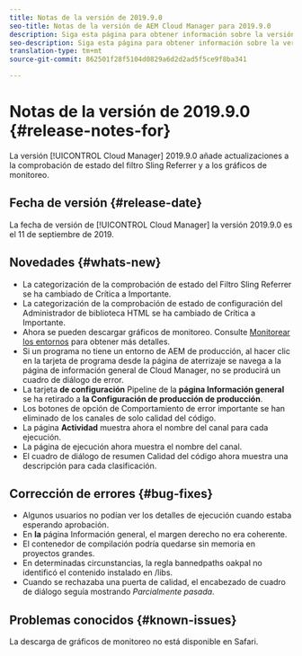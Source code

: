```yaml
---
title: Notas de la versión de 2019.9.0
seo-title: Notas de la versión de AEM Cloud Manager para 2019.9.0
description: Siga esta página para obtener información sobre la versión 2019.9.0 de Cloud Manager.
seo-description: Siga esta página para obtener información sobre la versión 2019.9.0 de AEM Manager.
translation-type: tm+mt
source-git-commit: 862501f28f5104d0829a6d2d2ad5f5ce9f8ba341

---
```


# Notas de la versión de 2019.9.0 {#release-notes-for}

La versión [!UICONTROL Cloud Manager] 2019.9.0 añade actualizaciones a la comprobación de estado del filtro Sling Referrer y a los gráficos de monitoreo.

## Fecha de versión {#release-date}

La fecha de versión de [!UICONTROL Cloud Manager] la versión 2019.9.0 es el 11 de septiembre de 2019.

## Novedades {#whats-new}

* La categorización de la comprobación de estado del Filtro Sling Referrer se ha cambiado de Crítica a Importante.
* La categorización de la comprobación de estado de configuración del Administrador de biblioteca HTML se ha cambiado de Crítica a Importante.
* Ahora se pueden descargar gráficos de monitoreo. Consulte [Monitorear los entornos](monitor-your-environments.md) para obtener más detalles.
* Si un programa no tiene un entorno de AEM de producción, al hacer clic en la tarjeta de programa desde la página de aterrizaje se navega a la página de información general de Cloud Manager, no se producirá un cuadro de diálogo de error.
* La tarjeta **de configuración** Pipeline de la **página Información general** se ha retirado a **la Configuración de producción de producción**.
* Los botones de opción de Comportamiento de error importante se han eliminado de los canales de solo calidad del código.
* La página **Actividad** muestra ahora el nombre del canal para cada ejecución.
* La página de ejecución ahora muestra el nombre del canal.
* El cuadro de diálogo de resumen Calidad del código ahora muestra una descripción para cada clasificación.

## Corrección de errores {#bug-fixes}

* Algunos usuarios no podían ver los detalles de ejecución cuando estaba esperando aprobación.
* En **la** página Información general, el margen derecho no era coherente.
* El contenedor de compilación podría quedarse sin memoria en proyectos grandes.
* En determinadas circunstancias, la regla bannedpaths oakpal no identificó el contenido instalado en /libs.
* Cuando se rechazaba una puerta de calidad, el encabezado de cuadro de diálogo seguía mostrando *Parcialmente pasada*.

## Problemas conocidos {#known-issues}

La descarga de gráficos de monitoreo no está disponible en Safari.
